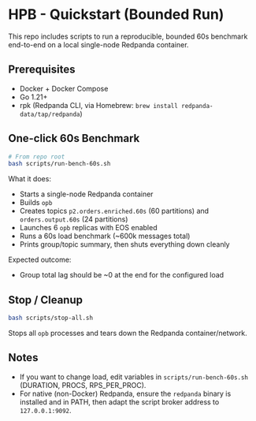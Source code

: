 # HPB - Quickstart (Bounded Run)

This repo includes scripts to run a reproducible, bounded 60s benchmark end-to-end on a local single-node Redpanda container.

## Prerequisites
- Docker + Docker Compose
- Go 1.21+
- rpk (Redpanda CLI, via Homebrew: `brew install redpanda-data/tap/redpanda`)

## One-click 60s Benchmark
```bash
# From repo root
bash scripts/run-bench-60s.sh
```
What it does:
- Starts a single-node Redpanda container
- Builds `opb`
- Creates topics `p2.orders.enriched.60s` (60 partitions) and `orders.output.60s` (24 partitions)
- Launches 6 `opb` replicas with EOS enabled
- Runs a 60s load benchmark (~600k messages total)
- Prints group/topic summary, then shuts everything down cleanly

Expected outcome:
- Group total lag should be ~0 at the end for the configured load

## Stop / Cleanup
```bash
bash scripts/stop-all.sh
```
Stops all `opb` processes and tears down the Redpanda container/network.

## Notes
- If you want to change load, edit variables in `scripts/run-bench-60s.sh` (DURATION, PROCS, RPS_PER_PROC).
- For native (non-Docker) Redpanda, ensure the `redpanda` binary is installed and in PATH, then adapt the script broker address to `127.0.0.1:9092`.
